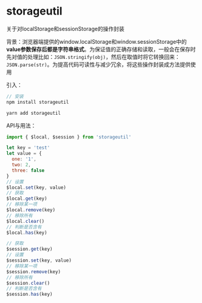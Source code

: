# storageutil
关于对localStorage和sessionStorage的操作封装

背景：浏览器端提供的window.localStorage和window.sessionStorage中的**value参数保存后都是字符串格式**。为保证值的正确存储和读取，一般会在保存时先对值的处理比如：`JSON.stringify(obj)`，然后在取值时将它转换回来：`JSON.parse(str)`。为提高代码可读性与减少冗余，将这些操作封装成方法提供使用

引入：
```javascript
// 安装
npm install storageutil

yarn add storageutil
```

API与用法：
```javascript
import { $local, $session } from 'storageutil'

let key = 'test'
let value = {
  one: '1',
  two: 2,
  three: false
}
// 设置
$local.set(key, value)
// 获取
$local.get(key)
// 移除某一项
$local.remove(key)
// 移除所有
$local.clear()
// 判断是否含有
$local.has(key)

// 获取
$session.get(key)
// 设置
$session.set(key, value)
// 移除某一项
$session.remove(key)
// 移除所有
$session.clear()
// 判断是否含有
$session.has(key)
```